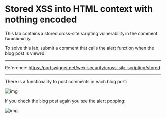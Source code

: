 
# Stored XSS into HTML context with nothing encoded

This lab contains a stored cross-site scripting vulnerability in the comment functionality.

To solve this lab, submit a comment that calls the alert function when the blog post is viewed.

---------------------------------------------

Reference: https://portswigger.net/web-security/cross-site-scripting/stored

---------------------------------------------

There is a functionality to post comments in each blog post:



![img](images/Stored%20XSS%20into%20HTML%20context%20with%20nothing%20encoded/1.png)


If you check the blog post again you see the alert popping:



![img](images/Stored%20XSS%20into%20HTML%20context%20with%20nothing%20encoded/2.png)
